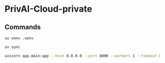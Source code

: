 # PrivAI-Cloud-private

## Commands

```bash
uv venv .venv

uv sync

uvicorn app.main:app --host 0.0.0.0 --port 8000 --workers 1 --timeout-keep-alive 75 --limit-concurrency 4
```

